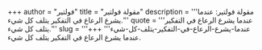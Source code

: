 +++
author = "فولتير"
title = "مقولة فولتير"
description = '''مقولة فولتير: عندما يشرع الرعاع في التفكير يتلف كل شيء.'''
quote = '''عندما يشرع الرعاع في التفكير يتلف كل شيء.'''
slug = '''عندما-يشرع-الرعاع-في-التفكير-يتلف-كل-شيء'''
+++
عندما يشرع الرعاع في التفكير يتلف كل شيء.
